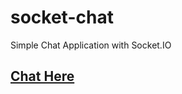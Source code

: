 # socket-chat
Simple Chat Application with Socket.IO

## [Chat Here](https://chat-app-gex.herokuapp.com/)
